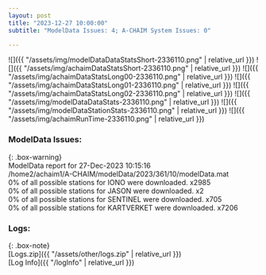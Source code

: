 ```yaml
---
layout: post
title: "2023-12-27 10:00:00"
subtitle: "ModelData Issues: 4; A-CHAIM System Issues: 0"

---
```


![]({{ "/assets/img/modelDataDataStatsShort-2336110.png" | relative_url }})
![]({{ "/assets/img/achaimDataStatsShort-2336110.png" | relative_url }})
![]({{ "/assets/img/achaimDataStatsLong00-2336110.png" | relative_url }})
![]({{ "/assets/img/achaimDataStatsLong01-2336110.png" | relative_url }})
![]({{ "/assets/img/achaimDataStatsLong02-2336110.png" | relative_url }})
![]({{ "/assets/img/modelDataDataStats-2336110.png" | relative_url }})
![]({{ "/assets/img/modelDataStationStats-2336110.png" | relative_url }})
![]({{ "/assets/img/achaimRunTime-2336110.png" | relative_url }})


### ModelData Issues:  
  
{: .box-warning}  
 ModelData report for 27-Dec-2023 10:15:16   
 /home2/achaim1/A-CHAIM/modelData/2023/361/10/modelData.mat   
 0% of all possible stations for IONO were downloaded. x2985   
 0% of all possible stations for JASON were downloaded. x2   
 0% of all possible stations for SENTINEL were downloaded. x705   
 0% of all possible stations for KARTVERKET were downloaded. x7206   
  


### Logs:  
  
{: .box-note}  
[Logs.zip]({{ "/assets/other/logs.zip" | relative_url }})  
[Log Info]({{ "/logInfo" | relative_url }})  
